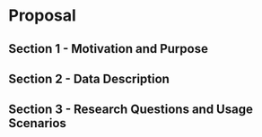 # Proposal 
## Section 1 - Motivation and Purpose 
## Section 2 - Data Description 
## Section 3 - Research Questions and Usage Scenarios